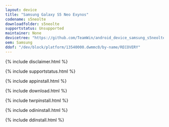 ```yaml
---
layout: device
title: "Samsung Galaxy S5 Neo Exynos"
codename: s5neolte
downloadfolder: s5neolte
supportstatus: Unsupported
maintainer: None
devicetree: "https://github.com/TeamWin/android_device_samsung_s5neolte"
oem: Samsung
ddof: "/dev/block/platform/13540000.dwmmc0/by-name/RECOVERY"
---
```


{% include disclaimer.html %}

{% include supportstatus.html %}

{% include appinstall.html %}

{% include download.html %}

{% include twrpinstall.html %}

{% include odininstall.html %}

{% include ddinstall.html %}
